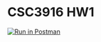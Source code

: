 # CSC3916 HW1
[![Run in Postman](https://run.pstmn.io/button.svg)](https://app.getpostman.com/run-collection/f179b4376a90f75c4fb3)

